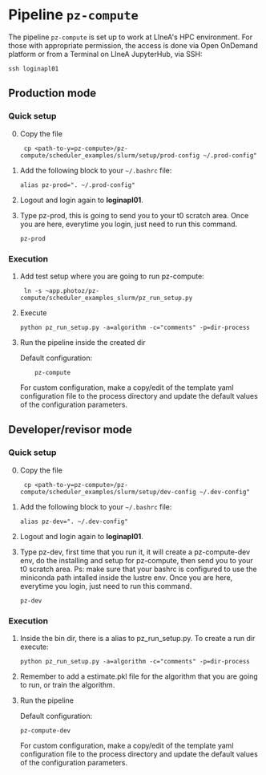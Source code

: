 # Pipeline `pz-compute`

The pipeline `pz-compute` is set up to work at LIneA's HPC environment. For those with appropriate permission, the access is done via Open OnDemand platform or from a Terminal on LIneA JupyterHub, via SSH: 

```shell
ssh loginapl01 
``` 


## Production mode 


### Quick setup 

0. Copy the file 

   ```shell
    cp <path-to-y=pz-compute>/pz-compute/scheduler_examples/slurm/setup/prod-config ~/.prod-config"
    ```

1. Add the following block to your `~/.bashrc` file:
    
    ```shell
    alias pz-prod=". ~/.prod-config"
    ```

2. Logout and login again to **loginapl01**. 

3. Type pz-prod, this is going to send you to your t0 scratch area. Once you are here, everytime you login, just need to run this command.

    ```shell
    pz-prod
    ```


### Execution  


1. Add test setup where you are going to run pz-compute:
    ```shell
     ln -s ~app.photoz/pz-compute/scheduler_examples_slurm/pz_run_setup.py
    ```

2. Execute 
     ```shell
    python pz_run_setup.py -a=algorithm -c="comments" -p=dir-process
    ```


3. Run the pipeline inside the created dir

    Default configuration: 

    ```shell
        pz-compute
    ```
    
    For custom configuration, make a copy/edit of the template yaml configuration file to the process directory and update the default values of the configuration parameters. 


## Developer/revisor mode 

### Quick setup 

0. Copy the file 

   ```shell
    cp <path-to-y=pz-compute>/pz-compute/scheduler_examples/slurm/setup/dev-config ~/.dev-config"
    ```

1. Add the following block to your `~/.bashrc` file:
    
    ```shell
    alias pz-dev=". ~/.dev-config"
    ```
    
2. Logout and login again to **loginapl01**. 

3. Type pz-dev, first time that you run it, it will create a pz-compute-dev env, do the installing and setup for pz-compute, then send you to your t0 scratch area. Ps: make sure that your bashrc is configured to use the miniconda path intalled inside the lustre env. Once you are here, everytime you login, just need to run this command.

    ```shell
    pz-dev
    ```

### Execution  

1. Inside the bin dir, there is a alias to pz_run_setup.py. To create a run dir execute: 
     ```shell
    python pz_run_setup.py -a=algorithm -c="comments" -p=dir-process
    ```
    
2. Remember to add a estimate.pkl file for the algorithm that you are going to run, or train the algorithm.


3. Run the pipeline 

    Default configuration: 

    ```shell
    pz-compute-dev
    ```
    
    For custom configuration, make a copy/edit of the template yaml configuration file to the process directory and update the default values of the configuration parameters. 
